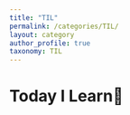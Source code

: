 ```yaml
---
title: "TIL"
permalink: /categories/TIL/
layout: category
author_profile: true
taxonomy: TIL
---
```


# Today I Learn📖
